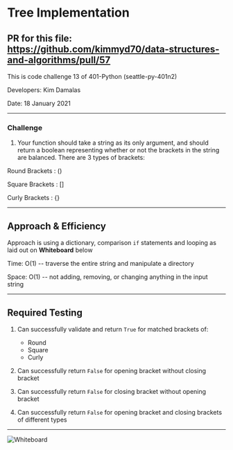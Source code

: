 # Tree Implementation

## PR for this file: https://github.com/kimmyd70/data-structures-and-algorithms/pull/57

This is code challenge 13 of 401-Python (seattle-py-401n2)

Developers: Kim Damalas

Date: 18 January 2021
____________________
### Challenge 

1. Your function should take a string as its only argument, and should return a boolean representing whether or not the brackets in the string are balanced. There are 3 types of brackets:

Round Brackets : ()

Square Brackets : []

Curly Brackets : {}
__________

## Approach & Efficiency

Approach is using a dictionary, comparison `if` statements and looping as laid out on **Whiteboard** below


Time: O(1) -- traverse the entire string and manipulate a directory

Space: O(1) -- not adding, removing, or changing anything in the input string

_____________
## Required Testing

1. Can successfully validate and return `True` for matched brackets of:
    - Round
    - Square
    - Curly
   
2. Can successfully return `False` for opening bracket without closing bracket

3. Can successfully return `False` for closing bracket without opening bracket

4. Can successfully return `False` for opening bracket and closing brackets of different types
_________________


![Whiteboard](./assets/multi-bracket-validation-whiteboard.png)

